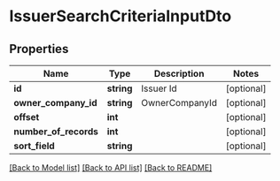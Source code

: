 # IssuerSearchCriteriaInputDto

## Properties
Name | Type | Description | Notes
------------ | ------------- | ------------- | -------------
**id** | **string** | Issuer Id | [optional] 
**owner_company_id** | **string** | OwnerCompanyId | [optional] 
**offset** | **int** |  | [optional] 
**number_of_records** | **int** |  | [optional] 
**sort_field** | **string** |  | [optional] 

[[Back to Model list]](../README.md#documentation-for-models) [[Back to API list]](../README.md#documentation-for-api-endpoints) [[Back to README]](../README.md)


